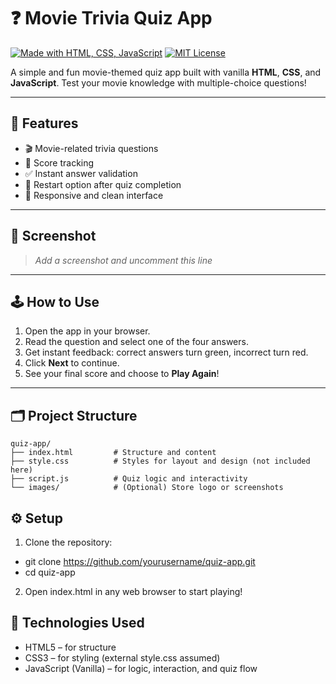 # ❓ Movie Trivia Quiz App

[![Made with HTML, CSS, JavaScript](https://img.shields.io/badge/Made%20with-HTML%2C%20CSS%2C%20JavaScript-blue)](#-technologies-used)
[![MIT License](https://img.shields.io/badge/license-MIT-green.svg)](#-license)

A simple and fun movie-themed quiz app built with vanilla **HTML**, **CSS**, and **JavaScript**. Test your movie knowledge with multiple-choice questions!

---

## 🚀 Features

- 🎬 Movie-related trivia questions
- 🧠 Score tracking
- ✅ Instant answer validation
- 🔁 Restart option after quiz completion
- 📱 Responsive and clean interface

---

## 📸 Screenshot

> _Add a screenshot and uncomment this line_
<!-- ![Quiz App Screenshot](images/screenshot.png) -->

---

## 🕹️ How to Use

1. Open the app in your browser.
2. Read the question and select one of the four answers.
3. Get instant feedback: correct answers turn green, incorrect turn red.
4. Click **Next** to continue.
5. See your final score and choose to **Play Again**!

---

## 🗂️ Project Structure

```
quiz-app/
├── index.html         # Structure and content
├── style.css          # Styles for layout and design (not included here)
├── script.js          # Quiz logic and interactivity
└── images/            # (Optional) Store logo or screenshots
```

## ⚙️ Setup
1. Clone the repository:
- git clone https://github.com/yourusername/quiz-app.git
- cd quiz-app

2. Open index.html in any web browser to start playing!

## 🧠 Technologies Used

- HTML5 – for structure
- CSS3 – for styling (external style.css assumed)
- JavaScript (Vanilla) – for logic, interaction, and quiz flow


